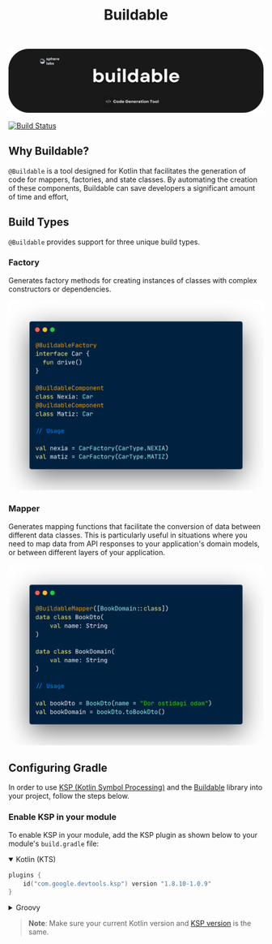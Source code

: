 <h1 align="center">Buildable</h1></br>


<p align="center">
  <a href="https://github.com/behzod1996/izoh"><img  alt="Buildable Cover" src="https://github.com/getspherelabs/buildable/blob/main/docs/images/cover-buildable.png?raw=true"/></a> <br>
</p>

<a href="https://github.com/getspherelabs/buildable/actions/workflows/android.yml"><img alt="Build Status" 
  src="https://github.com/getspherelabs/buildable/actions/workflows/android.yml/badge.svg"/></a>
  
## Why Buildable?

`@Buildable` is a tool designed for Kotlin that facilitates the generation of code for mappers, factories, and state classes. By automating the creation of these components, Buildable can save developers a significant amount of time and effort,

## Build Types

`@Buildable` provides support for three unique build types.

### Factory

Generates factory methods for creating instances of classes with complex constructors or dependencies. 

<p align="center">
<a href="https://github.com/behzod1996/izoh"><img  alt="Buildable Cover" src="https://github.com/getspherelabs/buildable/blob/main/docs/images/BuildableFactory%20-%20Code%20Usage.png?raw=true" width="760" /></a> <br>
</p>

### Mapper

Generates mapping functions that facilitate the conversion of data between different data classes. This is particularly useful in situations where you need to map data from API responses to your application's domain models, or between different layers of your application.

<p align="center">

<a href="https://github.com/behzod1996/izoh"><img  alt="Buildable Cover" src="https://github.com/getspherelabs/buildable/blob/main/docs/images/BuildableMapper%20-%20Code%20Usage%202.png?raw=true" width="760" /></a> <br>
</p>

## Configuring Gradle

In order to use [KSP (Kotlin Symbol Processing)](https://kotlinlang.org/docs/ksp-quickstart.html) and the [Buildable](https://github.com/getspherelabs/buildable) library into your project, follow the steps below.

### Enable KSP in your module

To enable KSP in your module, add the KSP plugin as shown below to your module's `build.gradle` file:

<details open>
  <summary>Kotlin (KTS)</summary>
  
```kotlin
plugins {
    id("com.google.devtools.ksp") version "1.8.10-1.0.9"
}
```
</details>

<details>
  <summary>Groovy</summary>

```kotlin
plugins {
    id("com.google.devtools.ksp") version "1.8.10-1.0.9"
}
```
</details>

> **Note**: Make sure your current Kotlin version and [KSP version](https://github.com/google/ksp/releases) is the same.
